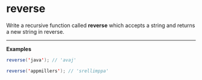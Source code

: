 # reverse

Write a recursive function called __reverse__ which accepts a string and returns a new string in reverse.

---

__Examples__

```java
reverse('java'); // 'avaj'

reverse('appmillers'); // 'srellimppa'
```